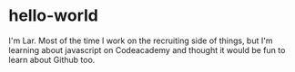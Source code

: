 # hello-world
I'm Lar. Most of the time I work on the recruiting side of things, but I'm learning about javascript on Codeacademy and thought it would be fun to learn about Github too.
